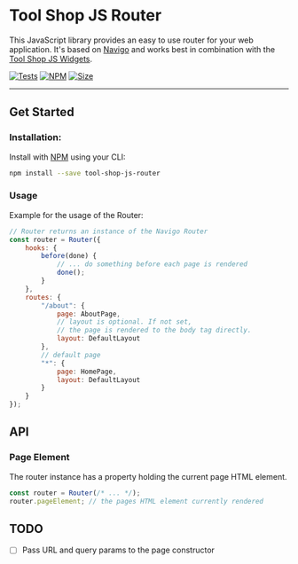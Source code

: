 # Tool Shop JS Router

This JavaScript library provides an easy to use router for your web application. It's based on [Navigo](https://github.com/krasimir/navigo) and works best in combination with the  [Tool Shop JS Widgets](https://github.com/dobschal/tool-shop-js-widget).

[![Tests](https://github.com/dobschal/tool-shop-js-router/actions/workflows/unit-test.yml/badge.svg)](https://github.com/dobschal/tool-shop-js-router/actions/workflows/unit-test.yml)
[![NPM](https://img.shields.io/npm/v/tool-shop-js-router)](https://www.npmjs.com/package/tool-shop-js-router)
[![Size](https://img.shields.io/bundlephobia/min/tool-shop-js-router?style=plastic)](https://img.shields.io/bundlephobia/min/tool-shop-js-router?style=plastic)

<hr />

## Get Started

### Installation:

Install with [NPM](https://nodejs.dev/en/) using your CLI:
```bash
npm install --save tool-shop-js-router
```

### Usage
Example for the usage of the Router:
```javascript
// Router returns an instance of the Navigo Router
const router = Router({
    hooks: {
        before(done) {
            // ... do something before each page is rendered
            done();
        }
    },
    routes: {
        "/about": {
            page: AboutPage,
            // layout is optional. If not set, 
            // the page is rendered to the body tag directly.
            layout: DefaultLayout 
        },
        // default page
        "*": { 
            page: HomePage,
            layout: DefaultLayout
        }
    }
});
```

## API

### Page Element
The router instance has a property holding the current page HTML element.
```javascript
const router = Router(/* ... */);
router.pageElement; // the pages HTML element currently rendered
```

## TODO
- [ ] Pass URL and query params to the page constructor
